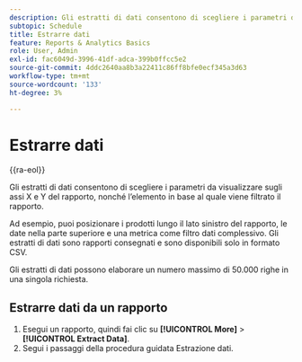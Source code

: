 ```yaml
---
description: Gli estratti di dati consentono di scegliere i parametri da visualizzare sugli assi X e Y del rapporto, nonché l’elemento in base al quale viene filtrato il rapporto.
subtopic: Schedule
title: Estrarre dati
feature: Reports & Analytics Basics
role: User, Admin
exl-id: fac6049d-3996-41df-adca-399b0ffcc5e2
source-git-commit: 4ddc2640aa8b3a22411c86ff8bfe0ecf345a3d63
workflow-type: tm+mt
source-wordcount: '133'
ht-degree: 3%

---
```


# Estrarre dati

{{ra-eol}}

Gli estratti di dati consentono di scegliere i parametri da visualizzare sugli assi X e Y del rapporto, nonché l’elemento in base al quale viene filtrato il rapporto.

Ad esempio, puoi posizionare i prodotti lungo il lato sinistro del rapporto, le date nella parte superiore e una metrica come filtro dati complessivo. Gli estratti di dati sono rapporti consegnati e sono disponibili solo in formato CSV.

Gli estratti di dati possono elaborare un numero massimo di 50.000 righe in una singola richiesta.

## Estrarre dati da un rapporto

1. Esegui un rapporto, quindi fai clic su **[!UICONTROL More]** > **[!UICONTROL Extract Data]**.
1. Segui i passaggi della procedura guidata Estrazione dati.
